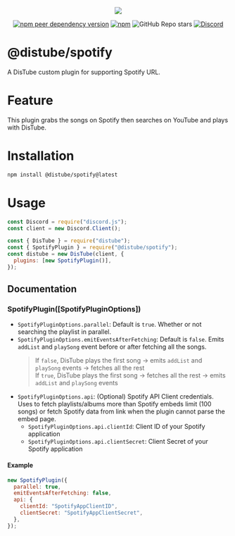 <div align="center">
  <p>
    <a href="https://nodei.co/npm/@distube/spotify"><img src="https://nodei.co/npm/@distube/spotify.png?downloads=true&downloadRank=true&stars=true"></a>
  </p>
  <p>
    <a href="https://nodei.co/npm/distube"><img alt="npm peer dependency version" src="https://img.shields.io/npm/dependency-version/@distube/spotify/peer/distube?style=flat-square"></a>
    <a href="https://nodei.co/npm/distube"><img alt="npm" src="https://img.shields.io/npm/dt/@distube/spotify?logo=npm&style=flat-square"></a>
    <img alt="GitHub Repo stars" src="https://img.shields.io/github/stars/distubejs/spotify?logo=github&logoColor=white&style=flat-square">
    <a href="https://discord.gg/feaDd9h"><img alt="Discord" src="https://img.shields.io/discord/732254550689316914?logo=discord&logoColor=white&style=flat-square"></a>
  </p>
</div>

# @distube/spotify

A DisTube custom plugin for supporting Spotify URL.

# Feature

This plugin grabs the songs on Spotify then searches on YouTube and plays with DisTube.

# Installation

```sh
npm install @distube/spotify@latest
```

# Usage

```js
const Discord = require("discord.js");
const client = new Discord.Client();

const { DisTube } = require("distube");
const { SpotifyPlugin } = require("@distube/spotify");
const distube = new DisTube(client, {
  plugins: [new SpotifyPlugin()],
});
```

## Documentation

### SpotifyPlugin([SpotifyPluginOptions])

- `SpotifyPluginOptions.parallel`: Default is `true`. Whether or not searching the playlist in parallel.
- `SpotifyPluginOptions.emitEventsAfterFetching`: Default is `false`. Emits `addList` and `playSong` event before or after fetching all the songs.
  > If `false`, DisTube plays the first song -> emits `addList` and `playSong` events -> fetches all the rest\
  > If `true`, DisTube plays the first song -> fetches all the rest -> emits `addList` and `playSong` events
- `SpotifyPluginOptions.api`: (Optional) Spotify API Client credentials.
  Uses to fetch playlists/albums more than Spotify embeds limit (100 songs)
  or fetch Spotify data from link when the plugin cannot parse the embed page.
  - `SpotifyPluginOptions.api.clientId`: Client ID of your Spotify application
  - `SpotifyPluginOptions.api.clientSecret`: Client Secret of your Spotify application

#### Example

```js
new SpotifyPlugin({
  parallel: true,
  emitEventsAfterFetching: false,
  api: {
    clientId: "SpotifyAppClientID",
    clientSecret: "SpotifyAppClientSecret",
  },
});
```
